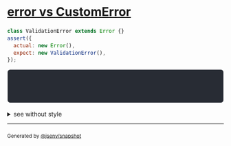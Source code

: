 # [error vs CustomError](../../error.test.js#L67)

```js
class ValidationError extends Error {}
assert({
  actual: new Error(),
  expect: new ValidationError(),
});
```

![img](throw.svg)

<details>
  <summary>see without style</summary>

```console
AssertionError: actual and expect are different

actual: Error
expect: ValidationError
```

</details>


---

<sub>
  Generated by <a href="https://github.com/jsenv/core/tree/main/packages/tooling/snapshot">@jsenv/snapshot</a>
</sub>
